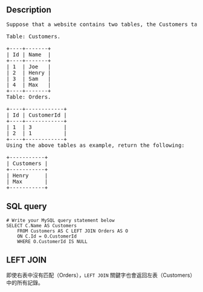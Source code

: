 ## Description
<pre>
Suppose that a website contains two tables, the Customers table and the Orders table. Write a SQL query to find all customers who never order anything.

Table: Customers.

+----+-------+
| Id | Name  |
+----+-------+
| 1  | Joe   |
| 2  | Henry |
| 3  | Sam   |
| 4  | Max   |
+----+-------+
Table: Orders.

+----+------------+
| Id | CustomerId |
+----+------------+
| 1  | 3          |
| 2  | 1          |
+----+------------+
Using the above tables as example, return the following:

+-----------+
| Customers |
+-----------+
| Henry     |
| Max       |
+-----------+
</pre>

## SQL query
```mysql
# Write your MySQL query statement below
SELECT C.Name AS Customers
    FROM Customers AS C LEFT JOIN Orders AS O
    ON C.Id = O.CustomerId
    WHERE O.CustomerId IS NULL
```

## LEFT JOIN
即使右表中沒有匹配（Orders），`LEFT JOIN` 關鍵字也會返回左表（Customers）中的所有記錄。
